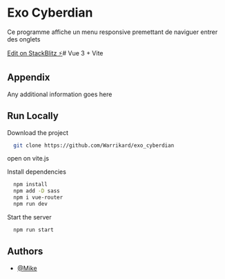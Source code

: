 # Exo Cyberdian

Ce programme affiche un menu responsive premettant de naviguer entrer des onglets

[Edit on StackBlitz ⚡️](https://stackblitz.com/edit/vitejs-vite-uxbq4s)# Vue 3 + Vite


## Appendix

Any additional information goes here


## Run Locally

Download the project

```bash
  git clone https://github.com/Warrikard/exo_cyberdian
```
open on vite.js

Install dependencies

```bash
  npm install
  npm add -D sass
  npm i vue-router
  npm run dev
```

Start the server

```bash
  npm run start
```


## Authors

- [@Mike](https://github.com/Warrikard)
